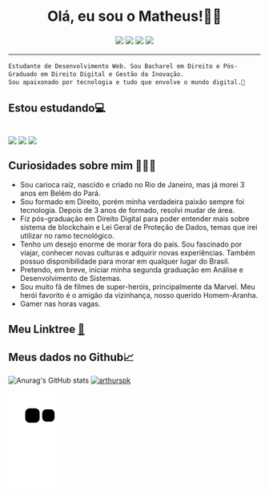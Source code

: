 <h1 align="center"> Olá, eu sou o Matheus!👋🏻

<h3 align="center">
  
  
<a href="https://instagram.com/matheusfelipetp" target="_blank"><img src="https://img.shields.io/badge/-Instagram-%23E4405F?style=for-the-badge&logo=instagram&logoColor=white" target="_blank"></a>
<a href="https://www.linkedin.com/in/matheusfelipetp" target="_blank"><img src="https://img.shields.io/badge/-LinkedIn-%230077B5?style=for-the-badge&logo=linkedin&logoColor=white" target="_blank"></a>
<a href = "mailto:matheusfelipetp@outlook.com"><img src="https://img.shields.io/badge/-Gmail-%23333?style=for-the-badge&logo=gmail&logoColor=white" target="_blank"></a>
<a href="https://www.twitch.tv/matheusfelipetp" target="_blank"><img src="https://img.shields.io/badge/Twitch-9146FF?style=for-the-badge&logo=twitch&logoColor=white" target="_blank"></a>
</h4>
  
---

```
Estudante de Desenvolvimento Web. Sou Bacharel em Direito e Pós-Graduado em Direito Digital e Gestão da Inovação. 
Sou apaixonado por tecnologia e tudo que envolve o mundo digital.🤖
```
  
 ## Estou estudando💻
  <div style="display: inline_block"><br>
  <img align="center" alt"HTML" height="30" width"40" src="https://cdn.jsdelivr.net/gh/devicons/devicon/icons/html5/html5-original.svg">
  <img align="center" alt"CSS" height="30" width"40" src="https://cdn.jsdelivr.net/gh/devicons/devicon/icons/css3/css3-original.svg">
  <img align="center" alt"CSS" height="30" src="https://cdn.jsdelivr.net/gh/devicons/devicon/icons/javascript/javascript-original.svg"/>
                                                                                                                             
                                                                                                                                      
## Curiosidades sobre mim 👨🏼‍💻

- Sou carioca raíz, nascido e criado no Rio de Janeiro, mas já morei 3 anos em Belém do Pará.
- Sou formado em Direito, porém minha verdadeira paixão sempre foi tecnologia. Depois de 3 anos de formado, resolvi mudar de área.
- Fiz pós-graduação em Direito Digital para poder entender mais sobre sistema de blockchain e Lei Geral de Proteção de Dados, temas que irei utilizar no ramo tecnológico.
- Tenho um desejo enorme de morar fora do país. Sou fascinado por viajar, conhecer novas culturas e adquirir novas experiências. Também possuo disponibilidade para morar em qualquer lugar do Brasil.
- Pretendo, em breve, iniciar minha segunda graduação em Análise e Desenvolvimento de Sistemas.
- Sou muito fã de filmes de super-heróis, principalmente da Marvel. Meu herói favorito é o amigão da vizinhança, nosso querido Homem-Aranha.
- Gamer nas horas vagas.
  

## Meu Linktree [:link:](https://linktr.ee/matheusfelipetp)
  
  
## Meus dados no Github📈
  
![Anurag's GitHub stats](https://github-readme-stats.vercel.app/api?username=matheusfelipetp&show_icons=true&theme=tokyonight)
[![arthurspk](https://github-readme-stats.vercel.app/api/top-langs/?username=matheusfelipetp&hide=html&layout=compact=true&theme=tokyonight)](https://github.com/arthurspk/)
<!-- ![Top Langs](https://github-readme-stats.vercel.app/api/top-langs/?username=matheusfelipetp&layout=compact&theme=tokyonight) -->

![Snake animation](https://github.com/matheusfelipetp/matheusfelipetp/blob/output/github-contribution-grid-snake.svg)
